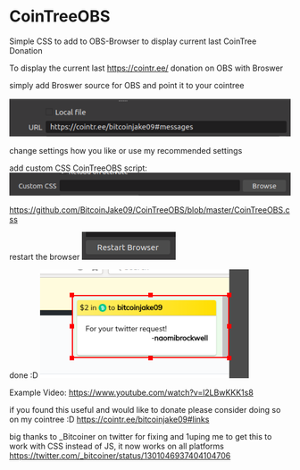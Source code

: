 # CoinTreeOBS
Simple CSS to add to OBS-Browser to display current last CoinTree Donation

To display the current last https://cointr.ee/ donation on OBS with Broswer

simply add Broswer source for OBS and point it to your cointree

![add to sources](https://github.com/BitcoinJake09/CoinTreeOBS/blob/master/DocPics/LinuxBrowser-Sources.png?width=400&height=225)


change settings how you like or use my recommended settings

add custom CSS CoinTreeOBS script:
![settings](https://github.com/BitcoinJake09/CoinTreeOBS/blob/master/DocPics/LinuxBrowser-Settings.png?width=400&height=225)

https://github.com/BitcoinJake09/CoinTreeOBS/blob/master/CoinTreeOBS.css

restart the browser
![restart](https://github.com/BitcoinJake09/CoinTreeOBS/blob/master/DocPics/LinuxBrowser-Restart.png?width=400&height=225)


done :D
![done](https://github.com/BitcoinJake09/CoinTreeOBS/blob/master/DocPics/LinuxBrowser-Dono.png?width=400&height=225)


Example Video: https://www.youtube.com/watch?v=l2LBwKKK1s8


if you found this useful and would like to donate please consider doing so on my cointree :D
https://cointr.ee/bitcoinjake09#links

big thanks to _Bitcoiner on twitter for fixing and 1uping me to get this to work with CSS instead of JS, it now works on all platforms
https://twitter.com/_bitcoiner/status/1301046937404104706
